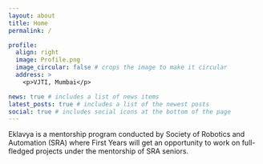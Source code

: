 ```yaml
---
layout: about
title: Home
permalink: /

profile:
  align: right
  image: Profile.png
  image_circular: false # crops the image to make it circular
  address: >
    <p>VJTI, Mumbai</p>

news: true # includes a list of news items
latest_posts: true # includes a list of the newest posts
social: true # includes social icons at the bottom of the page
---
```


Eklavya is a mentorship program conducted by Society of Robotics and Automation (SRA) where First Years will get an opportunity to work on full-fledged projects under the mentorship of SRA seniors.

<!-- {%- if site.github_username -%}
<a href="https://github.com/{{ site.github_username }}" title="GitHub"><i class="fab fa-github"></i></a>
{% endif %} -->
